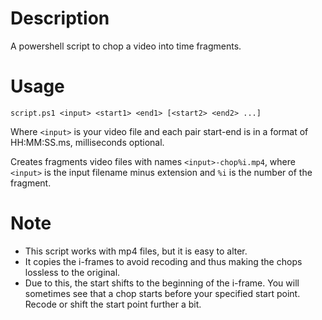 # Description

A powershell script to chop a video into time fragments.

# Usage

`script.ps1 <input> <start1> <end1> [<start2> <end2> ...]`

Where `<input>` is your video file and each pair start-end is in a format of HH:MM:SS.ms, milliseconds optional.

Creates fragments video files with names `<input>-chop%i.mp4`, where `<input>` is the input filename minus extension and `%i` is the number of the fragment.

# Note

- This script works with mp4 files, but it is easy to alter.
- It copies the i-frames to avoid recoding and thus making the chops lossless to the original.
- Due to this, the start shifts to the beginning of the i-frame. You will sometimes see that a chop starts before your specified start point. Recode or shift the start point further a bit.
